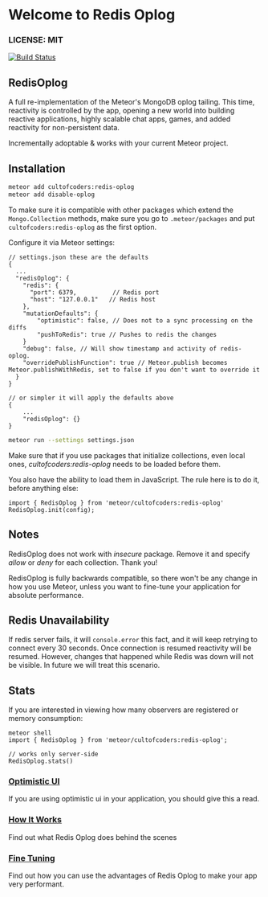 Welcome to Redis Oplog
======================

### LICENSE: MIT

[![Build Status](https://api.travis-ci.org/cult-of-coders/redis-oplog.svg?branch=master)](https://travis-ci.org/cult-of-coders/redis-oplog)

## RedisOplog

A full re-implementation of the Meteor's MongoDB oplog tailing. This time, reactivity is controlled by the app, opening a new world
into building reactive applications, highly scalable chat apps, games, and added reactivity for non-persistent data.

Incrementally adoptable & works with your current Meteor project.

## Installation

```bash
meteor add cultofcoders:redis-oplog
meteor add disable-oplog
```

To make sure it is compatible with other packages which extend the `Mongo.Collection` methods, make sure you go to `.meteor/packages`
and put `cultofcoders:redis-oplog` as the first option.

Configure it via Meteor settings:

```
// settings.json these are the defaults
{
  ...
  "redisOplog": {
    "redis": {
      "port": 6379,          // Redis port
      "host": "127.0.0.1"   // Redis host
    },
    "mutationDefaults": {
        "optimistic": false, // Does not to a sync processing on the diffs
        "pushToRedis": true // Pushes to redis the changes
    }
    "debug": false, // Will show timestamp and activity of redis-oplog.
    "overridePublishFunction": true // Meteor.publish becomes Meteor.publishWithRedis, set to false if you don't want to override it
  }
}
```

```
// or simpler it will apply the defaults above
{
    ...
    "redisOplog": {}
}
```

```bash
meteor run --settings settings.json
```

Make sure that if you use packages that initialize collections, even local ones, *cultofcoders:redis-oplog* needs to be loaded before them.

You also have the ability to load them in JavaScript. The rule here is to do it, before anything else:
```
import { RedisOplog } from 'meteor/cultofcoders:redis-oplog'
RedisOplog.init(config);
```

## Notes

RedisOplog does not work with *insecure* package. Remove it and specify *allow* or *deny* for each collection. Thank you!

RedisOplog is fully backwards compatible, so there won't be any change in how you use Meteor, unless you want to fine-tune your application for absolute performance.


## Redis Unavailability

If redis server fails, it will `console.error` this fact, and it will keep retrying to connect every 30 seconds. Once connection is resumed
reactivity will be resumed. However, changes that happened while Redis was down will not be visible. In future we will treat this scenario.

## Stats

If you are interested in viewing how many observers are registered or memory consumption:
```
meteor shell
import { RedisOplog } from 'meteor/cultofcoders:redis-oplog';

// works only server-side
RedisOplog.stats()
```

### [Optimistic UI](docs/optimistic_ui.md)

If you are using optimistic ui in your application, you should give this a read.

### [How It Works](docs/how_it_works.md)

Find out what Redis Oplog does behind the scenes

### [Fine Tuning](docs/finetuning.md)

Find out how you can use the advantages of Redis Oplog to make your app very performant.

